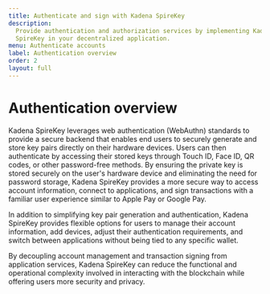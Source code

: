 ```yaml
---
title: Authenticate and sign with Kadena SpireKey
description:
  Provide authentication and authorization services by implementing Kadena
  SpireKey in your decentralized application.
menu: Authenticate accounts
label: Authentication overview
order: 2
layout: full
---
```


# Authentication overview

Kadena SpireKey leverages web authentication (WebAuthn) standards to provide a secure backend that enables end users to securely generate and store key pairs directly on their hardware devices. 
Users can then authenticate by accessing their stored keys through Touch ID, Face ID, QR codes, or other password-free methods.
By ensuring the private key is stored securely on the
user's hardware device and eliminating the need for password storage, Kadena SpireKey provides a more secure way to access account information, connect to applications, and sign transactions with a familiar user experience similar to Apple Pay or Google Pay.

In addition to simplifying key pair generation and authentication, Kadena SpireKey
provides flexible options for users to manage their account information, add devices, adjust their authentication requirements, and switch between applications without being tied to any specific wallet.

By decoupling account management and transaction signing from application services,
Kadena SpireKey can reduce the functional and operational complexity involved in interacting with the blockchain while offering users more security and privacy.
